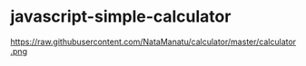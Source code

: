 #  javascript-simple-calculator



https://raw.githubusercontent.com/NataManatu/calculator/master/calculator.png

